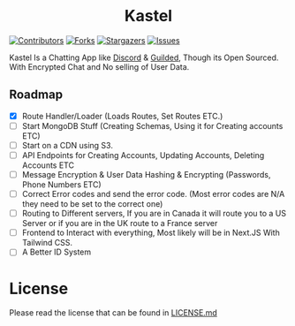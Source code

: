 <div>
<div align="center">
  <br />
  <p>
    <!-- <a href="https://kastelapp.org"><h1>Kastel</h1></a> -->
    <h1>Kastel</h1>
  </p>
</div>

[![Contributors][contributors-shield]][contributors-url]
[![Forks][forks-shield]][forks-url]
[![Stargazers][stars-shield]][stars-url]
[![Issues][issues-shield]][issues-url]

Kastel Is a Chatting App like <a href="https://discord.com">Discord</a> & <a href="https://guilded.gg">Guilded</a>, Though its Open Sourced. With Encrypted Chat and No selling of User Data.

## **Roadmap**
- [x] Route Handler/Loader (Loads Routes, Set Routes ETC.)
- [ ] Start MongoDB Stuff (Creating Schemas, Using it for Creating accounts ETC)
- [ ] Start on a CDN using S3.
- [ ] API Endpoints for Creating Accounts, Updating Accounts, Deleting Accounts ETC
- [ ] Message Encryption & User Data Hashing & Encrypting (Passwords, Phone Numbers ETC)
- [ ] Correct Error codes and send the error code. (Most error codes are N/A they need to be set to the correct one)
- [ ] Routing to Different servers, If you are in Canada it will route you to a US Server or if you are in the UK route to a France server
- [ ] Frontend to Interact with everything, Most likely will be in Next.JS With Tailwind CSS.
- [ ] A Better ID System

# License

Please read the license that can be found in [LICENSE.md](https://github.com/Kastelll/backend/blob/master/LICENSE.md)

[contributors-shield]: https://img.shields.io/github/contributors/Kastelll/backend.svg?style=for-the-badge
[contributors-url]: https://github.com/Kastelll/backend/graphs/contributors
[forks-shield]: https://img.shields.io/github/forks/Kastelll/backend.svg?style=for-the-badge
[forks-url]: https://github.com/Kastelll/backend/network/members
[stars-shield]: https://img.shields.io/github/stars/Kastelll/backend.svg?style=for-the-badge
[stars-url]: https://github.com/Kastelll/backend/stargazers
[issues-shield]: https://img.shields.io/github/issues/Kastelll/backend.svg?style=for-the-badge
[issues-url]: https://github.com/Kastelll/backend/issues
</div>